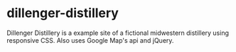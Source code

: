 # dillenger-distillery

Dillenger Distillery is a example site of a fictional midwestern distillery using responsive CSS. Also uses Google Map's api and jQuery.
